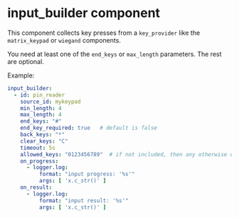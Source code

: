 # input_builder component

This component collects key presses from a `key_provider` like the `matrix_keypad` or `wiegand` components.

You need at least one of the `end_keys` or `max_length` parameters.  The rest are optional.

Example:
```yaml
input_builder:
  - id: pin_reader
    source_id: mykeypad
    min_length: 4
    max_length: 4
    end_keys: "#"
    end_key_required: true   # default is false
    back_keys: "*"
    clear_keys: "C"
    timeout: 5s
    allowed_keys: "0123456789"  # if not included, then any otherwise unused keys will be allowed
    on_progress:
      - logger.log: 
          format: "input progress: '%s'"
          args: [ 'x.c_str()' ]
    on_result:
      - logger.log: 
          format: "input result: '%s'"
          args: [ 'x.c_str()' ]
```

